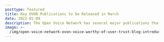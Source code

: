 ```yaml
---
posttype: featured
title: Key OVON Publications to be Released in March
date: 2022-02-09
description: The Open Voice Network has several major publications that will soon be made public to the voice industry. Papers include findings from OVON’s Privacy and Security Work Group, Ethical Use Task Force Community, Architecture Work Group, Health, Wellness, and Life Sciences Community, and more.
image: >-
  /img/open-voice-network-ovon-voice-worthy-of-user-trust-blog-introducing-the-ovon-virtual-ambassador.jpg
---
```

